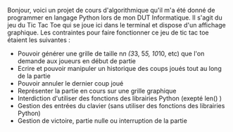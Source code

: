 Bonjour, voici un projet de cours d'algorithmique qu'il m'a été donné de programmer en langage Python lors de mon DUT Informatique.
Il s'agit du jeu du Tic Tac Toe qui se joue ici dans le terminal et dispose d'un affichage graphique.
Les contraintes pour faire fonctionner ce jeu de tic tac toe étaient les suivantes :

- Pouvoir générer une grille de taille n*n (3*3, 5*5, 10*10, etc) que l'on demande aux joueurs en début de partie
- Ecrire et pouvoir manipuler un historique des coups joués tout au long de la partie
- Pouvoir annuler le dernier coup joué
- Représenter la partie en cours sur une grille graphique
- Interdiction d'utiliser des fonctions des librairies Python (exepté len() )
- Gestion des entrées du clavier (sans utiliser des fonctions des librairies Python)
- Gestion de victoire, partie nulle ou interruption de la partie
